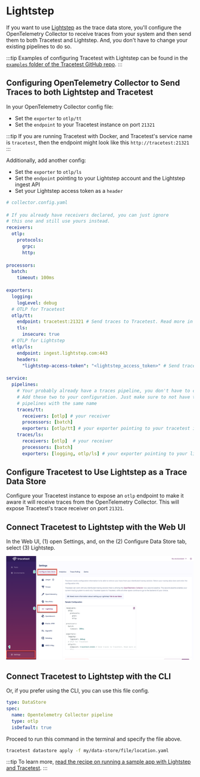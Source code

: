 # Lightstep

If you want to use [Lightstep](https://lightstep.com/) as the trace data store, you'll configure the OpenTelemetry Collector to receive traces from your system and then send them to both Tracetest and Lightstep. And, you don't have to change your existing pipelines to do so.

:::tip
Examples of configuring Tracetest with Lightstep can be found in the [`examples` folder of the Tracetest GitHub repo](https://github.com/kubeshop/tracetest/tree/main/examples). 
:::

## Configuring OpenTelemetry Collector to Send Traces to both Lightstep and Tracetest

In your OpenTelemetry Collector config file:

- Set the `exporter` to `otlp/tt`
- Set the `endpoint` to your Tracetest instance on port `21321`

:::tip
If you are running Tracetest with Docker, and Tracetest's service name is `tracetest`, then the endpoint might look like this `http://tracetest:21321`
:::

Additionally, add another config:

- Set the `exporter` to `otlp/ls`
- Set the `endpoint` pointing to your Lightstep account and the Lightstep ingest API
- Set your Lightstep access token as a `header`

```yaml
# collector.config.yaml

# If you already have receivers declared, you can just ignore
# this one and still use yours instead.
receivers:
  otlp:
    protocols:
      grpc:
      http:

processors:
  batch:
    timeout: 100ms

exporters:
  logging:
    logLevel: debug
  # OTLP for Tracetest
  otlp/tt:
    endpoint: tracetest:21321 # Send traces to Tracetest. Read more in docs here:  https://docs.tracetest.io/configuration/connecting-to-data-stores/opentelemetry-collector
    tls:
      insecure: true
  # OTLP for Lightstep
  otlp/ls:
    endpoint: ingest.lightstep.com:443
    headers:
      "lightstep-access-token": "<lightstep_access_token>" # Send traces to Lightstep. Read more in docs here: https://docs.lightstep.com/otel/otel-quick-start 

service:
  pipelines:
    # Your probably already have a traces pipeline, you don't have to change it.
    # Add these two to your configuration. Just make sure to not have two
    # pipelines with the same name
    traces/tt:
      receivers: [otlp] # your receiver
      processors: [batch]
      exporters: [otlp/tt] # your exporter pointing to your tracetest instance
    traces/ls:
      receivers: [otlp]  # your receiver
      processors: [batch]
      exporters: [logging, otlp/ls] # your exporter pointing to your lighstep account
```

## Configure Tracetest to Use Lightstep as a Trace Data Store

Configure your Tracetest instance to expose an `otlp` endpoint to make it aware it will receive traces from the OpenTelemetry Collector. This will expose Tracetest's trace receiver on port `21321`.

## Connect Tracetest to Lightstep with the Web UI

In the Web UI, (1) open Settings, and, on the (2) Configure Data Store tab, select (3) Lightstep.

![Lightstep](../img/Lightstep-settings.png)

<!---![](https://res.cloudinary.com/djwdcmwdz/image/upload/v1674643396/Blogposts/Docs/screely-1674643391899_w6k22s.png)-->

## Connect Tracetest to Lightstep with the CLI

Or, if you prefer using the CLI, you can use this file config.

```yaml
type: DataStore
spec:
  name: Opentelemetry Collector pipeline
  type: otlp
  isDefault: true
```

Proceed to run this command in the terminal and specify the file above.

```bash
tracetest datastore apply -f my/data-store/file/location.yaml
```

:::tip
To learn more, [read the recipe on running a sample app with Lightstep and Tracetest](../../examples-tutorials/recipes/running-tracetest-with-lightstep.md).
:::
